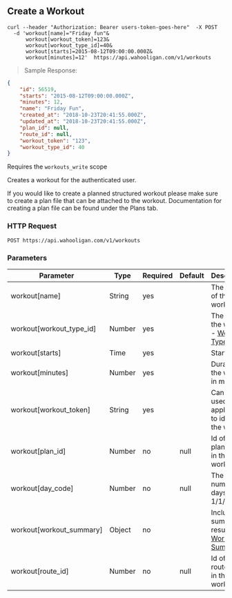 ## Create a Workout

```shell
curl --header "Authorization: Bearer users-token-goes-here"  -X POST
  -d 'workout[name]="Friday fun"&
      workout[workout_token]=123&
      workout[workout_type_id]=40&
      workout[starts]=2015-08-12T09:00:00.000Z&
      workout[minutes]=12'  https://api.wahooligan.com/v1/workouts
```

> Sample Response:

```json
{
    "id": 56519,
    "starts": "2015-08-12T09:00:00.000Z",
    "minutes": 12,
    "name": "Friday Fun",
    "created_at": "2018-10-23T20:41:55.000Z",
    "updated_at": "2018-10-23T20:41:55.000Z",
    "plan_id": null,
    "route_id": null,
    "workout_token": "123",
    "workout_type_id": 40
}
```

Requires the `workouts_write` scope

Creates a workout for the authenticated user.

If you would like to create a planned structured workout please make sure to create a plan file
that can be attached to the workout. Documentation for creating a plan file can be found under the Plans tab.

### HTTP Request

`POST https://api.wahooligan.com/v1/workouts`

### Parameters

Parameter               | Type   | Required | Default | Description
---------               | ----   |----------| ------- | -----------
workout[name]           | String | yes      |         | The name of the workout
workout[workout_type_id]| Number | yes      |         | The type of the workout - [Workout Types](#workout-types)
workout[starts]         | Time   | yes      |         | Start time
workout[minutes]        | Number | yes      |         | Duration of the workout in minutes
workout[workout_token]  | String | yes      |         | Can be used by the application to identify the workout
workout[plan_id]        | Number | no       | null    | Id of the plan used in this workout
workout[day_code]       | Number | no       | null    | The number of days since 1/1/2020
workout[workout_summary]| Object | no       |         | Include summary results - [Workout Summary](#create-a-workout-summary)
workout[route_id]       | Number | no       | null    | Id of the route used in this workout
